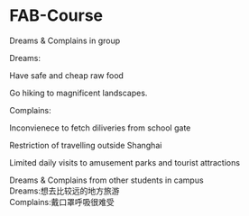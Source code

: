 # FAB-Course

Dreams & Complains in group  

Dreams: 

Have safe and cheap raw food

Go hiking to magnificent landscapes.

Complains: 

Inconvienece to fetch diliveries from school gate

Restriction of travelling outside Shanghai

Limited daily visits to amusement parks and tourist attractions

Dreams & Complains from other students in campus  
Dreams:想去比较远的地方旅游  
Complains:戴口罩呼吸很难受  
